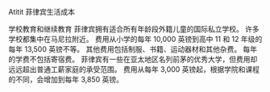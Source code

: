 Atitit 菲律宾生活成本


学校教育和继续教育
菲律宾拥有适合所有年龄段外籍儿童的国际私立学校。
许多学校都集中在马尼拉附近。
费用从小学的每年 10,000 英镑到高中 11 和 12 年级的每年 13,500 英镑不等。
其他费用包括制服、书籍、运动器材和其他杂费。
每年的学费不包括寄宿费。
菲律宾有一些在亚太地区名列前茅的优秀大学，但费用却远远超出普通工薪家庭的承受范围。
费用从每年 3,000 英镑起，根据学院和课程的不同，会增加到每年 3,850 英镑。


